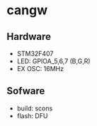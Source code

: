 # cangw

## Hardware
- STM32F407
- LED: GPIOA_5,6,7 (B,G,R)
- EX OSC: 16MHz

## Sofware
- build: scons
- flash: DFU
